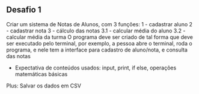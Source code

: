 ## Desafio 1

Criar um sistema de Notas de Alunos, com 3 funções:
1 - cadastrar aluno
2 - cadastrar nota
3 - cálculo das notas
3.1 - calcular média do aluno
3.2 - calcular média da turma
O programa deve ser criado de tal forma que deve ser executado pelo terminal, por exemplo, a pessoa abre o terminal, 
roda o programa, e nele tem a interface para cadastro de aluno/nota, e consulta das notas

- Expectativa de conteúdos usados: input, print, if else, operações matemáticas básicas

Plus: Salvar os dados em CSV